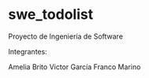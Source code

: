# swe_todolist
Proyecto de Ingeniería de Software

Integrantes:

Amelia Brito
Victor García
Franco Marino


